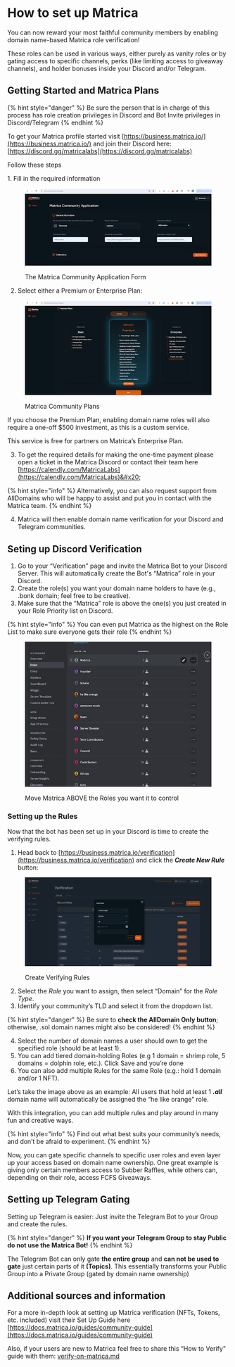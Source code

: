 # How to set up Matrica

You can now reward your most faithful community members by enabling domain name-based Matrica role verification!&#x20;

These roles can be used in various ways, either purely as vanity roles or by gating access to specific channels, perks (like limiting access to giveaway channels), and holder bonuses inside your Discord and/or Telegram.

## **Getting Started and Matrica Plans**

{% hint style="danger" %}
Be sure the person that is in charge of this process has role creation privileges in Discord and Bot Invite privileges in Discord/Telegram
{% endhint %}

To get your Matrica profile started visit [https://business.matrica.io/](https://business.matrica.io/) and join their Discord here: [https://discord.gg/matricalabs](https://discord.gg/matricalabs)

Follow these steps

1\. Fill in the required information

<figure><img src="../.gitbook/assets/unnamed (6).png" alt=""><figcaption><p>The Matrica Community Application Form</p></figcaption></figure>

2. Select either a Premium or Enterprise Plan:

<figure><img src="../.gitbook/assets/unnamed (7).png" alt=""><figcaption><p>Matrica Community Plans</p></figcaption></figure>

If you choose the Premium Plan, enabling domain name roles will also require a one-off $500 investment, as this is a custom service.

This service is free for partners on Matrica’s Enterprise Plan.

3. To get the required details for making the one-time payment please open a ticket in the Matrica Discord or contact their team here [https://calendly.com/MatricaLabs](https://calendly.com/MatricaLabs)&#x20;

{% hint style="info" %}
Alternatively, you can also request support from AllDomains who will be happy to assist and put you in contact with the Matrica team.
{% endhint %}

4. Matrica will then enable domain name verification for your Discord and Telegram communities.

## **Seting up Discord Verification**

1. Go to your “Verification” page and invite the Matrica Bot to your Discord Server. This will automatically create the Bot's “Matrica” role in your Discord.
2. Create the role(s) you want your domain name holders to have (e.g., .bonk domain; feel free to be creative).
3. Make sure that the “Matrica” role is above the one(s) you just created in your Role Priority list on Discord.

{% hint style="info" %}
You can even put Matrica as the highest on the Role List to make sure everyone gets their role
{% endhint %}

<figure><img src="../.gitbook/assets/unnamed (5).png" alt=""><figcaption><p>Move Matrica ABOVE the Roles you want it to control</p></figcaption></figure>

### **Setting up the Rules**&#x20;

Now that the bot has been set up in your Discord is time to create the verifying rules.

1. Head back to [https://business.matrica.io/verification](https://business.matrica.io/verification) and click the _**Create New Rule**_ button:

<figure><img src="../.gitbook/assets/unnamed (4).png" alt=""><figcaption><p>Create Verifying Rules</p></figcaption></figure>

2. Select the _Role_ you want to assign, then select “Domain” for the _Role Type_.
3. Identify your community’s TLD and select it from the dropdown list.

{% hint style="danger" %}
Be sure to **check the AllDomain Only button**; otherwise, .sol domain names might also be considered!
{% endhint %}

4. Select the number of domain names a user should own to get the specified role (should be at least 1).&#x20;
5. You can add tiered domain-holding Roles (e.g 1 domain = shrimp role, 5 domains = dolphin role, etc.). Click Save and you’re done
6. You can also add multiple Rules for the same Role (e.g.: hold 1 domain and/or 1 NFT).&#x20;

Let’s take the image above as an example: All users that hold at least 1 _**.all**_ domain name will automatically be assigned the “he like orange” role.

With this integration, you can add multiple rules and play around in many fun and creative ways.&#x20;

{% hint style="info" %}
Find out what best suits your community’s needs, and don’t be afraid to experiment.
{% endhint %}

Now, you can gate specific channels to specific user roles and even layer up your access based on domain name ownership. One great example is giving only certain members access to Subber Raffles, while others can, depending on their role, access FCFS Giveaways.

## **Setting up Telegram Gating**

Setting up Telegram is easier: Just invite the Telegram Bot to your Group and create the rules.

{% hint style="danger" %}
**If you want your Telegram Group to stay Public do not use the Matrica Bot!**
{% endhint %}

The Telegram Bot can only gate **the entire group** and **can not be used to gate** just certain parts of it **(Topics)**. This essentially transforms your Public Group into a Private Group (gated by domain name ownership)

## Additional sources and information

For a more in-depth look at setting up Matrica verification (NFTs, Tokens, etc. included) visit their Set Up Guide here [https://docs.matrica.io/guides/community-guide](https://docs.matrica.io/guides/community-guide)

Also, if your users are new to Matrica feel free to share this “How to Verify” guide with them: [verify-on-matrica.md](../getting-started/verify-on-matrica.md "mention")
